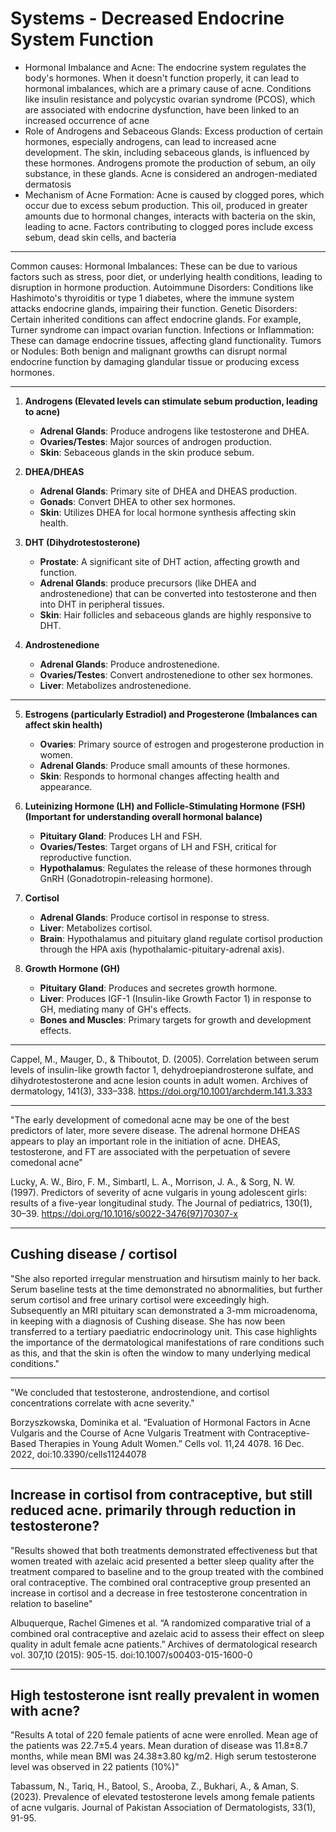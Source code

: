 # Systems - Decreased Endocrine System Function

- Hormonal Imbalance and Acne: The endocrine system regulates the body's hormones. When it doesn't function properly, it can lead to hormonal imbalances, which are a primary cause of acne. Conditions like insulin resistance and polycystic ovarian syndrome (PCOS), which are associated with endocrine dysfunction, have been linked to an increased occurrence of acne​​​
- Role of Androgens and Sebaceous Glands: Excess production of certain hormones, especially androgens, can lead to increased acne development. The skin, including sebaceous glands, is influenced by these hormones. Androgens promote the production of sebum, an oily substance, in these glands. Acne is considered an androgen-mediated dermatosis​
- Mechanism of Acne Formation: Acne is caused by clogged pores, which occur due to excess sebum production. This oil, produced in greater amounts due to hormonal changes, interacts with bacteria on the skin, leading to acne. Factors contributing to clogged pores include excess sebum, dead skin cells, and bacteria

---

Common causes:
    Hormonal Imbalances: These can be due to various factors such as stress, poor diet, or underlying health conditions, leading to disruption in hormone production.
    Autoimmune Disorders: Conditions like Hashimoto's thyroiditis or type 1 diabetes, where the immune system attacks endocrine glands, impairing their function.
    Genetic Disorders: Certain inherited conditions can affect endocrine glands. For example, Turner syndrome can impact ovarian function.
    Infections or Inflammation: These can damage endocrine tissues, affecting gland functionality.
    Tumors or Nodules: Both benign and malignant growths can disrupt normal endocrine function by damaging glandular tissue or producing excess hormones.

---

1. **Androgens (Elevated levels can stimulate sebum production, leading to acne)**
   - **Adrenal Glands**: Produce androgens like testosterone and DHEA.
   - **Ovaries/Testes**: Major sources of androgen production.
   - **Skin**: Sebaceous glands in the skin produce sebum.

2. **DHEA/DHEAS**
   - **Adrenal Glands**: Primary site of DHEA and DHEAS production.
   - **Gonads**: Convert DHEA to other sex hormones.
   - **Skin**: Utilizes DHEA for local hormone synthesis affecting skin health.

3. **DHT (Dihydrotestosterone)**
   - **Prostate**: A significant site of DHT action, affecting growth and function.
   - **Adrenal Glands**: produce precursors (like DHEA and androstenedione) that can be converted into testosterone and then into DHT in peripheral tissues.
   - **Skin**: Hair follicles and sebaceous glands are highly responsive to DHT.

4. **Androstenedione**
   - **Adrenal Glands**: Produce androstenedione.
   - **Ovaries/Testes**: Convert androstenedione to other sex hormones.
   - **Liver**: Metabolizes androstenedione.

---

5. **Estrogens (particularly Estradiol) and Progesterone (Imbalances can affect skin health)**
   - **Ovaries**: Primary source of estrogen and progesterone production in women.
   - **Adrenal Glands**: Produce small amounts of these hormones.
   - **Skin**: Responds to hormonal changes affecting health and appearance.

6. **Luteinizing Hormone (LH) and Follicle-Stimulating Hormone (FSH) (Important for understanding overall hormonal balance)**
   - **Pituitary Gland**: Produces LH and FSH.
   - **Ovaries/Testes**: Target organs of LH and FSH, critical for reproductive function.
   - **Hypothalamus**: Regulates the release of these hormones through GnRH (Gonadotropin-releasing hormone).

7. **Cortisol**
   - **Adrenal Glands**: Produce cortisol in response to stress.
   - **Liver**: Metabolizes cortisol.
   - **Brain**: Hypothalamus and pituitary gland regulate cortisol production through the HPA axis (hypothalamic-pituitary-adrenal axis).

8. **Growth Hormone (GH)**
   - **Pituitary Gland**: Produces and secretes growth hormone.
   - **Liver**: Produces IGF-1 (Insulin-like Growth Factor 1) in response to GH, mediating many of GH's effects.
   - **Bones and Muscles**: Primary targets for growth and development effects.

---

Cappel, M., Mauger, D., & Thiboutot, D. (2005). Correlation between serum levels of insulin-like growth factor 1, dehydroepiandrosterone sulfate, and dihydrotestosterone and acne lesion counts in adult women. Archives of dermatology, 141(3), 333–338. https://doi.org/10.1001/archderm.141.3.333

---

"The early development of comedonal acne may be one of the best predictors of later, more severe disease. The adrenal hormone DHEAS appears to play an important role in the initiation of acne. DHEAS, testosterone, and FT are associated with the perpetuation of severe comedonal acne"

Lucky, A. W., Biro, F. M., Simbartl, L. A., Morrison, J. A., & Sorg, N. W. (1997). Predictors of severity of acne vulgaris in young adolescent girls: results of a five-year longitudinal study. The Journal of pediatrics, 130(1), 30–39. https://doi.org/10.1016/s0022-3476(97)70307-x

---

## Cushing disease / cortisol
"She also reported irregular menstruation and hirsutism mainly to her back. Serum baseline tests at the time demonstrated no abnormalities, but further serum cortisol and free urinary cortisol were exceedingly high. Subsequently an MRI pituitary scan demonstrated a 3-mm microadenoma, in keeping with a diagnosis of Cushing disease. She has now been transferred to a tertiary paediatric endocrinology unit. This case highlights the importance of the dermatological manifestations of rare conditions such as this, and that the skin is often the window to many underlying medical conditions."

---

"We concluded that testosterone, androstendione, and cortisol concentrations correlate with acne severity."

Borzyszkowska, Dominika et al. “Evaluation of Hormonal Factors in Acne Vulgaris and the Course of Acne Vulgaris Treatment with Contraceptive-Based Therapies in Young Adult Women.” Cells vol. 11,24 4078. 16 Dec. 2022, doi:10.3390/cells11244078

---

## Increase in cortisol from contraceptive, but still reduced acne. primarily through reduction in testosterone?
"Results showed that both treatments demonstrated effectiveness but that women treated with azelaic acid presented a better sleep quality after the treatment compared to baseline and to the group treated with the combined oral contraceptive. The combined oral contraceptive group presented an increase in cortisol and a decrease in free testosterone concentration in relation to baseline"

Albuquerque, Rachel Gimenes et al. “A randomized comparative trial of a combined oral contraceptive and azelaic acid to assess their effect on sleep quality in adult female acne patients.” Archives of dermatological research vol. 307,10 (2015): 905-15. doi:10.1007/s00403-015-1600-0

---

## High testosterone isnt really prevalent in women with acne?
"Results A total of 220 female patients of acne were enrolled. Mean age of the patients was 22.7±5.4
years. Mean duration of disease was 11.8±8.7 months, while mean BMI was 24.38±3.80 kg/m2.
High serum testosterone level was observed in 22 patients (10%)"

Tabassum, N., Tariq, H., Batool, S., Arooba, Z., Bukhari, A., & Aman, S. (2023). Prevalence of elevated testosterone levels among female patients of acne vulgaris. Journal of Pakistan Association of Dermatologists, 33(1), 91-95.
